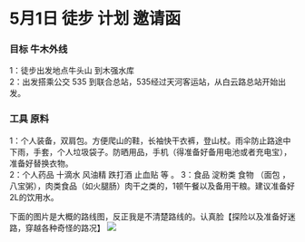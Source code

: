 # 5月1日 徒步 计划 邀请函

### 目标 牛木外线   
1：徒步出发地点牛头山 到木强水库    
2：出发搭乘公交 535 到联合总站，535经过天河客运站，从白云路总站开始出发。    

### 工具 原料  
1：个人装备，双肩包。方便爬山的鞋，长袖快干衣裤，登山杖。雨伞防止路途中下雨，手套，个人垃圾袋子。防晒用品，手机（得准备好备用电池或者充电宝），准备好替换衣物。  
2：个人药品 十滴水 风油精 跌打酒 止血贴 等 。
3：食品 淀粉类 食物 （面包 ，八宝粥），肉类食品（如火腿肠）肉干之类的，1顿午餐以及备用干粮。建议准备好2L的饮用水。  

下面的图片是大概的路线图，反正我是不清楚路线的。认真脸【探险以及准备好迷路，穿越各种奇怪的路况】
<img src="http://jingyan.baidu.com/album/6f2f55a1bb90b3b5b93e6ce4.html?picindex=1">